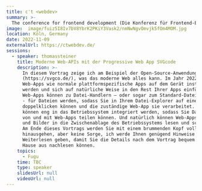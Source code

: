 ```yaml
---
title: c't <webdev>
summary: >-
  The conference for frontend development (Die Konferenz für Frontend-Entwicklung)
image:  image/fuiz5I8Iv7bV8YbrK2PKiY3Vask2/nmNwNgvOmvjk5fOm4MOM.jpg
location: Köln, Germany
date: 2022-11-09
externalUrl: https://ctwebdev.de/
sessions:
  - speaker: thomassteiner
    title: Moderne Web-APIs mit der Progressive Web App SVGcode
    description: >-
      In diesem Vortrag zeige ich am Beispiel der Open-Source-Anwendung SVGcode
      (https://svgco.de/), was das moderne Web alles kann. Im Jahr 2022 können
      Web-Apps wie normale plattformspezifische Apps auf dem Gerät installiert
      werden und sich auf natürliche Weise in den Rest Ihrer Apps einfügen.
      Web-Apps können zu Datei-Handlern – oder sogar zum Standard-Datei-Handler
      - für Dateien werden, sodass Sie in Ihrem Datei-Explorer auf eine Datei
      doppelklicken können und die zuständige Web-App sie verarbeitet. Web-Apps
      können eng in das Betriebssystem integriert werden, sodass Sie Dateien
      von und mit Web-Apps teilen können. Und natürlich können Web-Apps Texte
      und Bilder in die Zwischenablage des Betriebssystems lesen und schreiben.
      Am Ende dieses Vortrags werden Sie mit einem brummenden Kopf voller Ideen
      hinausgehen, aber keine Sorge, ich werde Ihnen genügend Hinweise zum
      Weiterlesen geben, damit Sie die Details nach dem Vortrag bequem von zu
      Hause aus nachlesen können.
    topics:
      - Fugu
    time: TBC
    type: speaker
    slidesUrl: null
    videoUrl: null
---
```

